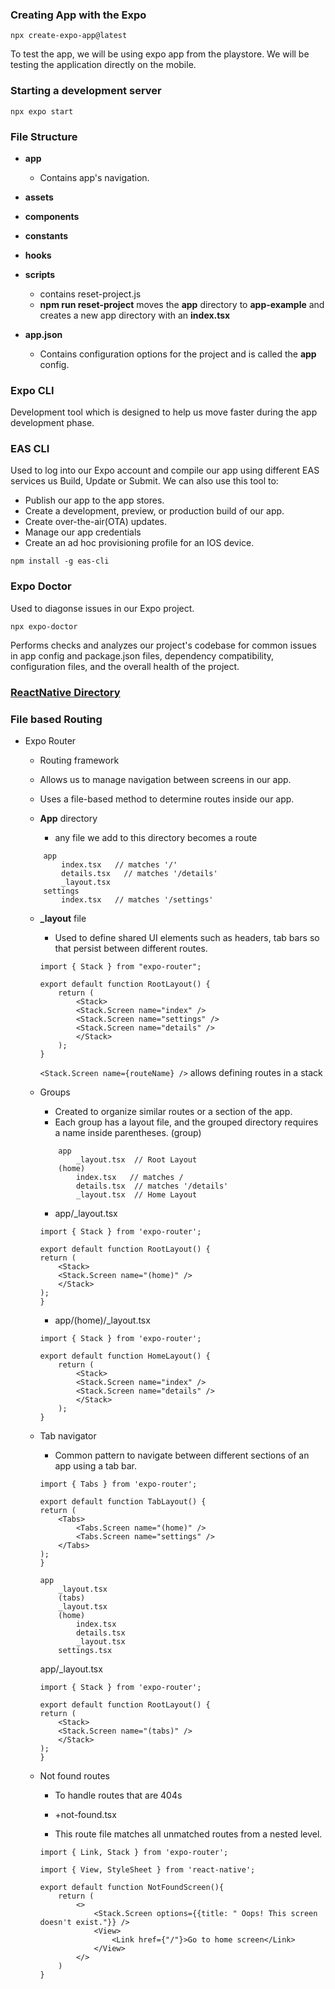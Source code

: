 
### Creating App with the Expo

```
npx create-expo-app@latest
```

To test the app, we will be using expo app from the playstore. We will be testing the application directly on the mobile.


### Starting a development server

```
npx expo start
```

### File Structure

* **app**

    - Contains app's navigation. 

* **assets**
* **components**
* **constants**
* **hooks**
* **scripts**

    - contains reset-project.js
    - **npm run reset-project** moves the **app** directory to **app-example** and creates a new app directory with an **index.tsx**
* **app.json**

    - Contains configuration options for the project and is called the **app** config. 

### Expo CLI

Development tool which is designed to help us move faster during the app development phase.

### EAS CLI

Used to log into our Expo account and compile our app using different EAS services us Build, Update or Submit. We can also use this tool to:

- Publish our app to the app stores.
- Create a development, preview, or production build of our app.
- Create over-the-air(OTA) updates.
- Manage our app credentials
- Create an ad hoc provisioning profile for an IOS device.

```
npm install -g eas-cli
```
### Expo Doctor

Used to diagonse issues in our Expo project.

```
npx expo-doctor
```

Performs checks and analyzes our project's codebase for common issues in app config and package.json files, dependency compatibility, configuration files, and the overall health of the project.

### [ReactNative Directory](https://reactnative.directory/)

### File based Routing

* Expo Router

    - Routing framework
    - Allows us to manage navigation between screens in our app.
    - Uses a file-based method to determine routes inside our app.

    - **App** directory

        - any file we add to this directory becomes a route 

    ```
        app
            index.tsx   // matches '/'
            details.tsx   // matches '/details'
            _layout.tsx
        settings
            index.tsx   // matches '/settings'

    ```

    - **_layout** file

        - Used to define shared UI elements such as headers, tab bars so that persist between different routes.

        ```
        import { Stack } from "expo-router";

        export default function RootLayout() {
            return (
                <Stack>
                <Stack.Screen name="index" />
                <Stack.Screen name="settings" />
                <Stack.Screen name="details" />
                </Stack>
            );
        }
        ```

        ``` <Stack.Screen name={routeName} /> ``` allows defining routes in a stack  

    - Groups

        - Created to organize similar routes or a section of the app.
        - Each group has a layout file, and the grouped directory requires a name inside parentheses. (group)

        ```
            app  
                _layout.tsx  // Root Layout
            (home)
                index.tsx   // matches /
                details.tsx  // matches '/details'
                _layout.tsx  // Home Layout
        ``` 

        - app/_layout.tsx

        ```
        import { Stack } from 'expo-router';

        export default function RootLayout() {
        return (
            <Stack>
            <Stack.Screen name="(home)" />
            </Stack>
        );
        }
        ```

        - app/(home)/_layout.tsx

        ```
        import { Stack } from 'expo-router';

        export default function HomeLayout() {
            return (
                <Stack>
                <Stack.Screen name="index" />
                <Stack.Screen name="details" />
                </Stack>
            );
        }
        ```

    

     



    - Tab navigator

        - Common pattern to navigate between different sections of an app using a tab bar.

        ```
        import { Tabs } from 'expo-router';

        export default function TabLayout() {
        return (
            <Tabs>
                <Tabs.Screen name="(home)" />
                <Tabs.Screen name="settings" />
            </Tabs>
        );
        }
        ```

        ```
        app
            _layout.tsx
            (tabs)
            _layout.tsx
            (home)
                index.tsx
                details.tsx
                _layout.tsx
            settings.tsx
        ```

        app/_layout.tsx

        ```
        import { Stack } from 'expo-router';

        export default function RootLayout() {
        return (
            <Stack>
            <Stack.Screen name="(tabs)" />
            </Stack>
        );
        }
        ```

    - Not found routes

        - To handle routes that are 404s

        - +not-found.tsx

        - This route file matches all unmatched routes from a nested level.

        ```
        import { Link, Stack } from 'expo-router';

        import { View, StyleSheet } from 'react-native';

        export default function NotFoundScreen(){
            return (
                <>
                    <Stack.Screen options={{title: " Oops! This screen doesn't exist."}} />
                    <View>
                        <Link href={"/"}>Go to home screen</Link>
                    </View>
                </>
            )
        }
        ```


